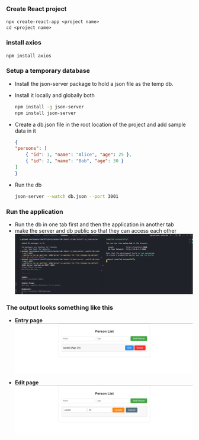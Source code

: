### Create React project

```
npx create-react-app <project name>
cd <project name>
```

### install axios

```bash
npm install axios
```

### Setup a temporary database

- Install the json-server package to hold a json file as the temp db.
- Install it locally and globally both
    ```bash
    npm install -g json-server
    npm install json-server
    ```

- Create a db.json file in the root location of the project and add sample data in it
    ```json
    {
    "persons": [
        { "id": 1, "name": "Alice", "age": 25 },
        { "id": 2, "name": "Bob", "age": 30 }
    ]
    }
    ```

- Run the db
    ```bash
    json-server --watch db.json --port 3001
    ```
### Run the application

- Run the db in one tab first and then the application in another tab
- make the server and db public so that they can access each other
![alt text](image-2.png)

### The output looks something like this

- **Entry page**
![alt text](image.png)

- **Edit page**
![alt text](image-1.png)
